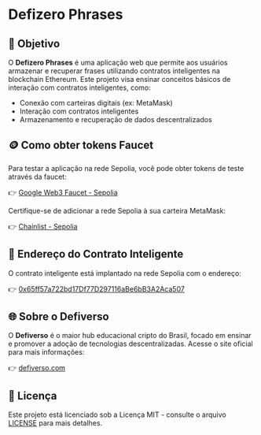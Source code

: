 # Defizero Phrases

## 🎯 Objetivo

O **Defizero Phrases** é uma aplicação web que permite aos usuários armazenar e recuperar frases utilizando contratos inteligentes na blockchain Ethereum. 
Este projeto visa ensinar conceitos básicos de interação com contratos inteligentes, como:

- Conexão com carteiras digitais (ex: MetaMask)
- Interação com contratos inteligentes
- Armazenamento e recuperação de dados descentralizados

## 🪙 Como obter tokens Faucet

Para testar a aplicação na rede Sepolia, você pode obter tokens de teste através da faucet:

👉 [Google Web3 Faucet - Sepolia](https://cloud.google.com/application/web3/faucet/ethereum/sepolia)

Certifique-se de adicionar a rede Sepolia à sua carteira MetaMask:

👉 [Chainlist - Sepolia](https://chainlist.org/chain/11155111)

## 🔗 Endereço do Contrato Inteligente

O contrato inteligente está implantado na rede Sepolia com o endereço:

👉 [0x65ff57a722bd17Df77D297116aBe6bB3A2Aca507](https://sepolia.etherscan.io/address/0x65ff57a722bd17Df77D297116aBe6bB3A2Aca507)

## 🌐 Sobre o Defiverso

O **Defiverso** é o maior hub educacional cripto do Brasil, focado em ensinar e promover a adoção de tecnologias descentralizadas.
Acesse o site oficial para mais informações:

👉 [defiverso.com](https://defiverso.com)

## 📄 Licença

Este projeto está licenciado sob a Licença MIT - consulte o arquivo [LICENSE](LICENSE) para mais detalhes.
